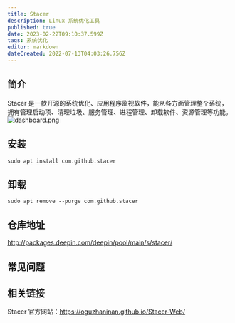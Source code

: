 ```yaml
---
title: Stacer
description: Linux 系统优化工具
published: true
date: 2023-02-22T09:10:37.599Z
tags: 系统优化
editor: markdown
dateCreated: 2022-07-13T04:03:26.756Z
---
```


## 简介
Stacer 是一款开源的系统优化、应用程序监视软件，能从各方面管理整个系统，拥有管理启动项、清理垃圾、服务管理、进程管理、卸载软件、资源管理等功能。
![dashboard.png](/dashboard.png)

## 安装
```
sudo apt install com.github.stacer
```

## 卸载
```
sudo apt remove --purge com.github.stacer
```

## 仓库地址
http://packages.deepin.com/deepin/pool/main/s/stacer/

## 常见问题
## 相关链接
Stacer 官方网站：https://oguzhaninan.github.io/Stacer-Web/